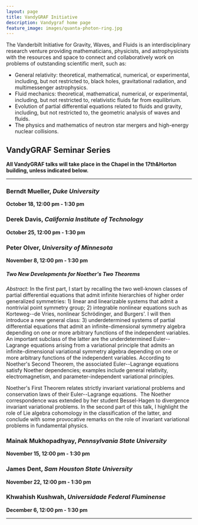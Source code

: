 ```yaml
---
layout: page
title: VandyGRAF Initiative 
description: Vandygraf home page 
feature_image: images/quanta-photon-ring.jpg
---
```


 The Vanderbilt Initiative  for Gravity, Waves, and Fluids is an interdisciplinary research venture  providing mathematicians, physicists, and astrophysicists with the resources and space to connect and collaboratively work on problems of outstanding scientific merit, such as:

+ General relativity: theoretical, mathematical, numerical, or experimental, including, but not restricted to, black holes, gravitational radiation, and multimessenger astrophysics.
+ Fluid mechanics: theoretical, mathematical, numerical, or experimental, including, but not restricted to, relativistic fluids far from equilibrium.
+ Evolution of partial differential equations related to fluids and gravity, including, but not restricted to, the geometric analysis of waves and fluids.
+ The physics and mathematics of neutron star mergers and high-energy nuclear collisions.

## VandyGRAF Seminar Series

**All VandyGRAF talks will take place in the Chapel in the 17th&Horton building, unless indicated below.**

<hr>

### Berndt Mueller, *Duke University*
**October 18, 12:00 pm - 1:30 pm**

### Derek Davis, *California Institute of Technology*
**October 25, 12:00 pm - 1:30 pm**

### Peter Olver, *University of Minnesota*
**November 8, 12:00 pm - 1:30 pm**
##### Two New Developments for Noether's Two Theorems
*Abstract:* In the first part, I start by recalling the two well-known classes of partial differential equations that admit infinite hierarchies of higher order generalized symmetries: 1) linear and linearizable systems that admit a nontrivial point symmetry group; 2) integrable nonlinear equations such as Korteweg--de Vries, nonlinear Schrödinger, and Burgers'.  I will then introduce a new general class: 3) underdetermined systems of partial differential equations that admit an infinite-dimensional symmetry algebra depending on one or more arbitrary functions of the independent variables.  An important subclass of the latter are the underdetermined Euler--Lagrange equations arising from a variational principle that admits an infinite-dimensional variational symmetry algebra depending on one or more arbitrary functions of the independent variables.  According to Noether's Second Theorem, the associated Euler--Lagrange equations satisfy Noether dependencies; examples include general relativity, electromagnetism, and parameter-independent variational principles.

Noether's First Theorem relates strictly invariant variational problems and conservation laws of their Euler--Lagrange equations.  The Noether correspondence was extended by her student Bessel-Hagen to divergence invariant variational problems. In the second part of this talk, I highlight the role of Lie algebra cohomology in the classification of the latter, and conclude with some provocative remarks on the role of invariant variational problems in fundamental physics.

### Mainak Mukhopadhyay, *Pennsylvania State University*
**November 15, 12:00 pm - 1:30 pm**

### James Dent, *Sam Houston State University*
**November 22, 12:00 pm - 1:30 pm**

### Khwahish Kushwah, *Universidade Federal Fluminense*
**December 6, 12:00 pm - 1:30 pm**

<hr>

